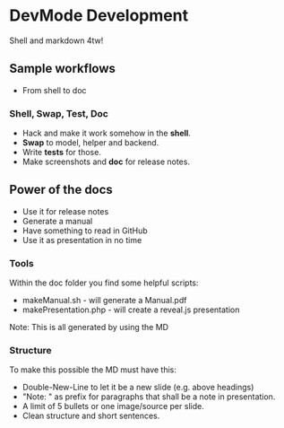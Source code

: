 # DevMode Development

Shell and markdown 4tw!


## Sample workflows

- From shell to doc


### Shell, Swap, Test, Doc

- Hack and make it work somehow in the **shell**.
- **Swap** to model, helper and backend.
- Write **tests** for those.
- Make screenshots and **doc** for release notes.


## Power of the docs

- Use it for release notes
- Generate a manual
- Have something to read in GitHub
- Use it as presentation in no time


### Tools

Within the doc folder you find some helpful scripts:

- makeManual.sh - will generate a Manual.pdf
- makePresentation.php - will create a reveal.js presentation

Note: This is all generated by using the MD


### Structure

To make this possible the MD must have this:

- Double-New-Line to let it be a new slide (e.g. above headings)
- "Note: " as prefix for paragraphs that shall be a note in presentation.
- A limit of 5 bullets or one image/source per slide.
- Clean structure and short sentences.
